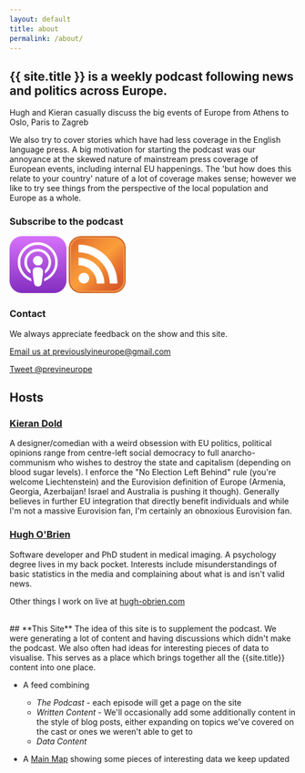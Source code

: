 ```yaml
---
layout: default
title: about
permalink: /about/
---
```

## **{{ site.title }} is a weekly podcast following news and politics across Europe.**

Hugh and Kieran casually discuss the big events of Europe from Athens to Oslo, Paris to Zagreb

We also try to cover stories which have had less coverage in the English language press. A big motivation for starting the podcast was our annoyance at the skewed nature of mainstream press coverage of European events, including internal EU happenings. The 'but how does this relate to your country' nature of a lot of coverage makes sense; however we like to try see things from the perspective of the local population and Europe as a whole.

### **Subscribe to the podcast**

[<img src="/assets/images/apple.svg" alt="Apple podcasts" style="width: 100px;"/>](https://itunes.apple.com/ie/podcast/previously-in-europe/id1135603045?mt=2)
[<img src="/assets/images/rss.svg" alt="RSS feed" style="width: 100px;"/>](https://rss.simplecast.com/podcasts/2120/rss)


### **Contact**

We always appreciate feedback on the show and this site.

[Email us at previouslyineurope@gmail.com](mailto:{{site.email}})

[Tweet @previneurope](http://twitter.com/{{site.twitter_username}})

## **Hosts**

### [**Kieran Dold**](https://twitter.com/CiaranDold)

A designer/comedian with a weird obsession with EU politics, political opinions range from centre-left social democracy to full anarcho-communism who wishes to destroy the state and capitalism (depending on blood sugar levels). I enforce the "No Election Left Behind" rule (you're welcome Liechtenstein) and the Eurovision definition of Europe (Armenia, Georgia, Azerbaijan! Israel and Australia is pushing it though). Generally believes in further EU integration that directly benefit individuals and while I'm not a massive Eurovision fan, I'm certainly an obnoxious Eurovision fan.

### [**Hugh O'Brien**](https://twitter.com/fuzzymooples)
Software developer and PhD student in medical imaging. A psychology degree lives in my back pocket. Interests include misunderstandings of basic statistics in the media and complaining about what is and isn't valid news.

Other things I work on live at [hugh-obrien.com](http://hugh-obrien.com)

<br/>
## **This Site**
The idea of this site is to supplement the podcast. We were generating a lot of content and having discussions which didn't make the podcast. We also often had ideas for interesting pieces of data to visualise. This serves as a place which brings together all the {{site.title}} content into one place.

- A feed combining
  - *The Podcast* - each episode will get a page on the site
  - *Written Content* - We'll occasionally add some additionally content in the style of blog posts, either expanding on topics we've covered on the cast or ones we weren't able to get to
  - *Data Content*

- A [Main Map](/main-map) showing some pieces of interesting data we keep updated
